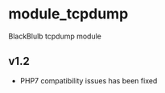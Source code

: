 module_tcpdump
===========

BlackBlulb tcpdump module


v1.2
---------------------------------
- PHP7 compatibility issues has been fixed
